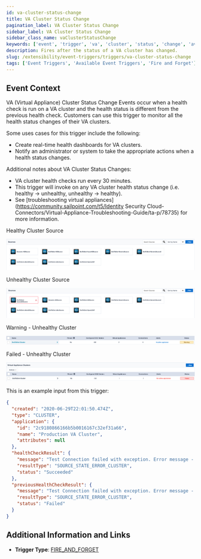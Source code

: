 ```yaml
---
id: va-cluster-status-change
title: VA Cluster Status Change
pagination_label: VA Cluster Status Change
sidebar_label: VA Cluster Status Change
sidebar_class_name: vaClusterStatusChange
keywords: ['event', 'trigger', 'va', 'cluster', 'status', 'change', 'available']
description: Fires after the status of a VA cluster has changed.
slug: /extensibility/event-triggers/triggers/va-cluster-status-change
tags: ['Event Triggers', 'Available Event Triggers', 'Fire and Forget']
---
```


## Event Context

VA (Virtual Appliance) Cluster Status Change Events occur when a health check is run on a VA cluster and the health status is different from the previous health check. Customers can use this trigger to monitor all the health status changes of their VA clusters.

Some uses cases for this trigger include the following:

- Create real-time health dashboards for VA clusters.
- Notify an administrator or system to take the appropriate actions when a health status changes.

Additional notes about VA Cluster Status Changes:

- VA cluster health checks run every 30 minutes.
- This trigger will invoke on any VA cluster health status change (i.e. healthy -> unhealthy, unhealthy -> healthy).
- See [troubleshooting virtual appliances](https://community.sailpoint.com/t5/Identity Security Cloud-Connectors/Virtual-Appliance-Troubleshooting-Guide/ta-p/78735) for more information.

Healthy Cluster Source

![VA cluster source healthy](./img/va-cluster-healthy-source.png)

Unhealthy Cluster Source

![VA cluster source unhealthy](./img/va-cluster-unhealthy-source.png)

Warning - Unhealthy Cluster

![Warning unhealthy cluster](./img/va-cluster-warning.png)

Failed - Unhealthy Cluster

![Failed unhealthy cluster](./img/va-cluster-failed.png)

This is an example input from this trigger:

```json
{
  "created": "2020-06-29T22:01:50.474Z",
  "type": "CLUSTER",
  "application": {
    "id": "2c9180866166b5b0016167c32ef31a66",
    "name": "Production VA Cluster",
    "attributes": null
  },
  "healthCheckResult": {
    "message": "Test Connection failed with exception. Error message - java.lang Exception",
    "resultType": "SOURCE_STATE_ERROR_CLUSTER",
    "status": "Succeeded"
  },
  "previousHealthCheckResult": {
    "message": "Test Connection failed with exception. Error message - java.lang Exception",
    "resultType": "SOURCE_STATE_ERROR_CLUSTER",
    "status": "Failed"
  }
}
```

## Additional Information and Links

- **Trigger Type**: [FIRE_AND_FORGET](../trigger-types.md#fire-and-forget)
<!--[Input schema] (https://platform.sailpoint.com/apis/beta/#section/VA-Cluster-Status-Change-Event-Event-Trigger-Input) -->

